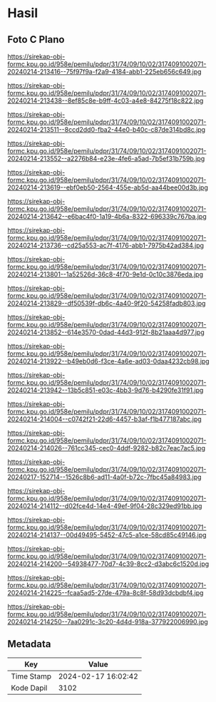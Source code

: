 # Hasil

## Foto C Plano

https://sirekap-obj-formc.kpu.go.id/958e/pemilu/pdpr/31/74/09/10/02/3174091002071-20240214-213416--75f97f9a-f2a9-4184-abb1-225eb656c649.jpg

https://sirekap-obj-formc.kpu.go.id/958e/pemilu/pdpr/31/74/09/10/02/3174091002071-20240214-213438--8ef85c8e-b9ff-4c03-a4e8-84275f18c822.jpg

https://sirekap-obj-formc.kpu.go.id/958e/pemilu/pdpr/31/74/09/10/02/3174091002071-20240214-213511--8ccd2dd0-fba2-44e0-b40c-c87de314bd8c.jpg

https://sirekap-obj-formc.kpu.go.id/958e/pemilu/pdpr/31/74/09/10/02/3174091002071-20240214-213552--a2276b84-e23e-4fe6-a5ad-7b5ef31b759b.jpg

https://sirekap-obj-formc.kpu.go.id/958e/pemilu/pdpr/31/74/09/10/02/3174091002071-20240214-213619--ebf0eb50-2564-455e-ab5d-aa44bee00d3b.jpg

https://sirekap-obj-formc.kpu.go.id/958e/pemilu/pdpr/31/74/09/10/02/3174091002071-20240214-213642--e6bac4f0-1a19-4b6a-8322-696339c767ba.jpg

https://sirekap-obj-formc.kpu.go.id/958e/pemilu/pdpr/31/74/09/10/02/3174091002071-20240214-213736--cd25a553-ac7f-4176-abb1-7975b42ad384.jpg

https://sirekap-obj-formc.kpu.go.id/958e/pemilu/pdpr/31/74/09/10/02/3174091002071-20240214-213801--1a52526d-36c8-4f70-9e1d-0c10c3876eda.jpg

https://sirekap-obj-formc.kpu.go.id/958e/pemilu/pdpr/31/74/09/10/02/3174091002071-20240214-213829--df50539f-db6c-4a40-9f20-54258fadb803.jpg

https://sirekap-obj-formc.kpu.go.id/958e/pemilu/pdpr/31/74/09/10/02/3174091002071-20240214-213852--614e3570-0dad-44d3-912f-8b21aaa4d977.jpg

https://sirekap-obj-formc.kpu.go.id/958e/pemilu/pdpr/31/74/09/10/02/3174091002071-20240214-213922--b49eb0d6-f3ce-4a6e-ad03-0daa4232cb98.jpg

https://sirekap-obj-formc.kpu.go.id/958e/pemilu/pdpr/31/74/09/10/02/3174091002071-20240214-213942--13b5c851-e03c-4bb3-9d76-b4290fe31f91.jpg

https://sirekap-obj-formc.kpu.go.id/958e/pemilu/pdpr/31/74/09/10/02/3174091002071-20240214-214004--c0742f21-22d6-4457-b3af-f1b477187abc.jpg

https://sirekap-obj-formc.kpu.go.id/958e/pemilu/pdpr/31/74/09/10/02/3174091002071-20240214-214026--761cc345-cec0-4ddf-9282-b82c7eac7ac5.jpg

https://sirekap-obj-formc.kpu.go.id/958e/pemilu/pdpr/31/74/09/10/02/3174091002071-20240217-152714--1526c8b6-ad11-4a0f-b72c-7fbc45a84983.jpg

https://sirekap-obj-formc.kpu.go.id/958e/pemilu/pdpr/31/74/09/10/02/3174091002071-20240214-214112--d02fce4d-14e4-49ef-9f04-28c329ed91bb.jpg

https://sirekap-obj-formc.kpu.go.id/958e/pemilu/pdpr/31/74/09/10/02/3174091002071-20240214-214137--00d49495-5452-47c5-a1ce-58cd85c49146.jpg

https://sirekap-obj-formc.kpu.go.id/958e/pemilu/pdpr/31/74/09/10/02/3174091002071-20240214-214200--54938477-70d7-4c39-8cc2-d3abc6c1520d.jpg

https://sirekap-obj-formc.kpu.go.id/958e/pemilu/pdpr/31/74/09/10/02/3174091002071-20240214-214225--fcaa5ad5-27de-479a-8c8f-58d93dcbdbf4.jpg

https://sirekap-obj-formc.kpu.go.id/958e/pemilu/pdpr/31/74/09/10/02/3174091002071-20240214-214250--7aa0291c-3c20-4d4d-918a-377922006990.jpg


## Metadata

| Key        | Value               |
| ---------- | ------------------- |
| Time Stamp | 2024-02-17 16:02:42 |
| Kode Dapil | 3102                |



